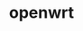 ---
title: openwrt
summary: Contains posts related to `openwrt`
description: Contains posts related to openwrt
---